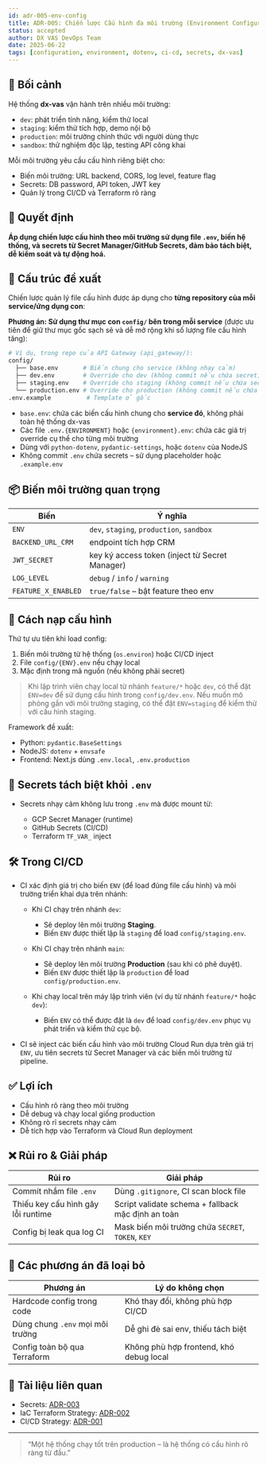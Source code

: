 ```yaml
---
id: adr-005-env-config
title: ADR-005: Chiến lược Cấu hình đa môi trường (Environment Configuration) cho hệ thống dx-vas
status: accepted
author: DX VAS DevOps Team
date: 2025-06-22
tags: [configuration, environment, dotenv, ci-cd, secrets, dx-vas]
---
```


## 📌 Bối cảnh

Hệ thống **dx-vas** vận hành trên nhiều môi trường:

* `dev`: phát triển tính năng, kiểm thử local
* `staging`: kiểm thử tích hợp, demo nội bộ
* `production`: môi trường chính thức với người dùng thực
* `sandbox`: thử nghiệm độc lập, testing API công khai

Mỗi môi trường yêu cầu cấu hình riêng biệt cho:

* Biến môi trường: URL backend, CORS, log level, feature flag
* Secrets: DB password, API token, JWT key
* Quản lý trong CI/CD và Terraform rõ ràng

## 🧠 Quyết định

**Áp dụng chiến lược cấu hình theo môi trường sử dụng file `.env`, biến hệ thống, và secrets từ Secret Manager/GitHub Secrets, đảm bảo tách biệt, dễ kiểm soát và tự động hoá.**

## 📁 Cấu trúc đề xuất

Chiến lược quản lý file cấu hình được áp dụng cho **từng repository của mỗi service/ứng dụng con**:

**Phương án: Sử dụng thư mục con `config/` bên trong mỗi service** (được ưu tiên để giữ thư mục gốc sạch sẽ và dễ mở rộng khi số lượng file cấu hình tăng):

```bash
# Ví dụ, trong repo của API Gateway (api_gateway/):
config/
  ├── base.env       # Biến chung cho service (không nhạy cảm)
  ├── dev.env        # Override cho dev (không commit nếu chứa secret)
  ├── staging.env    # Override cho staging (không commit nếu chứa secret)
  └── production.env # Override cho production (không commit nếu chứa secret)
.env.example          # Template ở gốc
```

* `base.env`: chứa các biến cấu hình chung cho **service đó**, không phải toàn hệ thống dx-vas
* Các file `.env.{ENVIRONMENT}` hoặc `{environment}.env`: chứa các giá trị override cụ thể cho từng môi trường
* Dùng với `python-dotenv`, `pydantic-settings`, hoặc `dotenv` của NodeJS
* Không commit `.env` chứa secrets – sử dụng placeholder hoặc `.example.env`

## 📦 Biến môi trường quan trọng

| Biến                | Ý nghĩa                                        |
| ------------------- | ---------------------------------------------- |
| `ENV`               | `dev`, `staging`, `production`, `sandbox`      |
| `BACKEND_URL_CRM`   | endpoint tích hợp CRM                          |
| `JWT_SECRET`        | key ký access token (inject từ Secret Manager) |
| `LOG_LEVEL`         | `debug` / `info` / `warning`                   |
| `FEATURE_X_ENABLED` | `true/false` – bật feature theo env            |

## 🔧 Cách nạp cấu hình

Thứ tự ưu tiên khi load config:

1. Biến môi trường từ hệ thống (`os.environ`) hoặc CI/CD inject
2. File `config/{ENV}.env` nếu chạy local
3. Mặc định trong mã nguồn (nếu không phải secret)

> Khi lập trình viên chạy local từ nhánh `feature/*` hoặc `dev`, có thể đặt `ENV=dev` để sử dụng cấu hình trong `config/dev.env`. Nếu muốn mô phỏng gần với môi trường staging, có thể đặt `ENV=staging` để kiểm thử với cấu hình staging.

Framework đề xuất:

* Python: `pydantic.BaseSettings`
* NodeJS: `dotenv` + `envsafe`
* Frontend: Next.js dùng `.env.local`, `.env.production`

## 🔐 Secrets tách biệt khỏi `.env`

* Secrets nhạy cảm không lưu trong `.env` mà được mount từ:

  * GCP Secret Manager (runtime)
  * GitHub Secrets (CI/CD)
  * Terraform `TF_VAR_` inject

## 🛠 Trong CI/CD

* CI xác định giá trị cho biến `ENV` (để load đúng file cấu hình) và môi trường triển khai dựa trên nhánh:

  * Khi CI chạy trên nhánh `dev`:

    * Sẽ deploy lên môi trường **Staging**.
    * Biến `ENV` được thiết lập là `staging` để load `config/staging.env`.
  * Khi CI chạy trên nhánh `main`:

    * Sẽ deploy lên môi trường **Production** (sau khi có phê duyệt).
    * Biến `ENV` được thiết lập là `production` để load `config/production.env`.
  * Khi chạy local trên máy lập trình viên (ví dụ từ nhánh `feature/*` hoặc `dev`):

    * Biến `ENV` có thể được đặt là `dev` để load `config/dev.env` phục vụ phát triển và kiểm thử cục bộ.

* CI sẽ inject các biến cấu hình vào môi trường Cloud Run dựa trên giá trị `ENV`, ưu tiên secrets từ Secret Manager và các biến môi trường từ pipeline.

## ✅ Lợi ích

* Cấu hình rõ ràng theo môi trường
* Dễ debug và chạy local giống production
* Không rò rỉ secrets nhạy cảm
* Dễ tích hợp vào Terraform và Cloud Run deployment

## ❌ Rủi ro & Giải pháp

| Rủi ro                             | Giải pháp                                          |
| ---------------------------------- | -------------------------------------------------- |
| Commit nhầm file `.env`            | Dùng `.gitignore`, CI scan block file              |
| Thiếu key cấu hình gây lỗi runtime | Script validate schema + fallback mặc định an toàn |
| Config bị leak qua log CI          | Mask biến môi trường chứa `SECRET`, `TOKEN`, `KEY` |

## 🔄 Các phương án đã loại bỏ

| Phương án                        | Lý do không chọn                        |
| -------------------------------- | --------------------------------------- |
| Hardcode config trong code       | Khó thay đổi, không phù hợp CI/CD       |
| Dùng chung `.env` mọi môi trường | Dễ ghi đè sai env, thiếu tách biệt      |
| Config toàn bộ qua Terraform     | Không phù hợp frontend, khó debug local |

## 📎 Tài liệu liên quan

* Secrets: [ADR-003](./adr-003-secrets.md)
* IaC Terraform Strategy: [ADR-002](./adr-002-iac.md)
* CI/CD Strategy: [ADR-001](./adr-001-ci-cd.md)

---

> “Một hệ thống chạy tốt trên production – là hệ thống có cấu hình rõ ràng từ đầu.”
